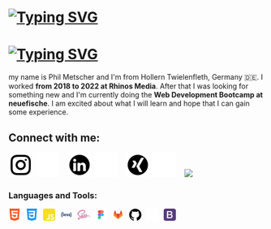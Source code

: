 [<h1><img src="https://readme-typing-svg.herokuapp.com?font=Arial&size=40&duration=3000&pause=1000&color=000000&width=435&height=80&lines=Hey,+I'm+Phil+Metscher+👋;Frontend+Developer" alt="Typing SVG" /></h1>](https://git.io/typing-svg#gh-light-mode-only)
[<h1><img src="https://readme-typing-svg.herokuapp.com?font=Arial&size=40&duration=3000&pause=1000&color=FFFFFF&width=435&height=80&lines=Phil+Metscher;Frontend+Developer" alt="Typing SVG" /></h1>](https://git.io/typing-svg#gh-dark-mode-only)

my name is Phil Metscher and I'm from Hollern Twielenfleth, Germany :de:.
I worked **from 2018 to 2022 at Rhinos Media**. After that I was looking for something new and I'm currently doing the **Web Development Bootcamp at neuefische**. I am excited about what I will learn and hope that I can gain some experience.

## Connect with me:
[![website](./img/instagram_light.svg)](https://www.instagram.com/phil_mtr/#gh-light-mode-only)
[![website](./img/instagram_dark.svg)](https://www.instagram.com/phil_mtr/#gh-dark-mode-only)
&nbsp;&nbsp;
[![website](./img/linkedin_light.svg)](https://www.linkedin.com/in/phil-metscher/#gh-light-mode-only)
[![website](./img/linkedin_dark.svg)](https://www.linkedin.com/in/phil-metscher/#gh-dark-mode-only)
&nbsp;&nbsp;
[![website](./img/xing_light.svg)](https://www.xing.com/profile/Phil_Metscher/#gh-light-mode-only)
[![website](./img/xing_dark.svg)](https://www.xing.com/profile/Phil_Metscher/#gh-dark-mode-only)
&nbsp;&nbsp;
![](https://visitor-badge.glitch.me/badge?page_id=philmetscher.philmetscher)

### Languages and Tools:
[<img align="left" alt="HTML5" width="24px" height="24px" src="./img/html5.svg" style="padding-right:10px;" />](https://github.com/philmetscher/)
[<img align="left" alt="CSS3" width="24px" height="24px" src="./img/css3.svg" style="padding-right:10px;" />](https://github.com/philmetscher/)
[<img align="left" alt="JavaScript" width="24px" height="24px" src="./img/javascript.svg" style="padding-right:10px;" />](https://github.com/philmetscher/)
[<img align="left" alt="Less" width="24px" height="24px" src="./img/less.svg" style="padding-right:10px;" />](https://github.com/philmetscher/)
[<img align="left" alt="Sass" width="24px" height="24px" src="./img/sass.svg" style="padding-right:10px;" />](https://github.com/philmetscher/)
[<img align="left" alt="Figma" width="24px" height="24px" src="./img/figma.svg" style="padding-right:10px;" />](https://github.com/philmetscher/)
[<img align="left" alt="Gitlab" width="24px" height="24px" src="./img/gitlab.svg" style="padding-right:10px;" />](https://github.com/philmetscher/)
[<img align="left" alt="Github" width="24px" height="24px" src="./img/github_light.svg" style="padding-right:10px;" />](https://github.com/philmetscher/#gh-light-mode-only)
[<img align="left" alt="Github" width="24px" height="24px" src="./img/github_dark.svg" style="padding-right:10px;" />](https://github.com/philmetscher/#gh-dark-mode-only)
[<img align="left" alt="Bootstrap" width="24px" height="24px" src="./img/bootstrap.svg" style="padding-right:10px;" />](https://github.com/philmetscher/)
